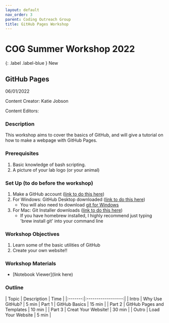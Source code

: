 ```yaml
---
layout: default
nav_order: 3
parent: Coding Outreach Group
title: GitHub Pages Workshop
---
```


# COG Summer Workshop 2022

{: .label .label-blue }
New
## GitHub Pages
06/01/2022

Content Creator: Katie Jobson

Content Editors:

### Description

This workshop aims to cover the basics of GitHub, and will give a tutorial on how to make a webpage with GitHub Pages.

### Prerequisites

1. Basic knowledge of bash scripting. 
2. A picture of your lab logo (or your animal)


### Set Up (to do before the workshop)


1. Make a GitHub account ([link to do this here](https://github.com/))
2. For Windows: GitHub Desktop downloaded ([link to do this here](https://desktop.github.com/))
    - You will also need to download [git for Windows](https://gitforwindows.org/)
3. For Mac: Git Installer downloads ([link to do this here](https://sourceforge.net/projects/git-osx-installer/files/))
    - If you have homebrew installed, I highly recommend just typing 'brew install git' into your command line


### Workshop Objectives

1. Learn some of the basic utilities of GitHub
2. Create your own website!!


### Workshop Materials

- [Notebook Viewer](link here)

### Outline

| Topic | Description | Time |
|:-------:|:------------------:|
| Intro  | Why Use GitHub? | 5 min 
| Part 1 | GitHub Basics | 15 min |
| Part 2 | GitHub Pages and Templates | 10 min |
| Part 3 | Creat Your Website! | 30 min |
| Outro  | Load Your Website  | 5 min  |
